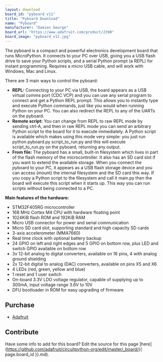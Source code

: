 ```yaml
---
layout: download
board_id: "pyboard_v11"
title: "Pyboard Download"
name: "Pyboard"
manufacturer: "Damien George"
board_url: "https://www.adafruit.com/product/2390"
board_image: "pyboard_v11.jpg"
---
```


The pyboard is a compact and powerful electronics development board that runs MicroPython. It connects to your PC over USB, giving you a USB flash drive to save your Python scripts, and a serial Python prompt (a REPL) for instant programming. Requires a micro USB cable, and will work with Windows, Mac and Linux.

There are 3 main ways to control the pyboard:

*   **REPL:** Connecting to your PC via USB, the board appears as a USB virtual comms port (CDC VCP) and you can use any serial program to connect and get a Python REPL prompt. This allows you to instantly type and execute Python commands, just like you would when running Python on your PC. You can also redirect the REPL to any of the UARTs on the pyboard.
*   **Remote script:** You can change from REPL to raw REPL mode by sending ctrl-A, and then in raw REPL mode you can send an arbitrary Python script to the board for it to execute immediately. A Python script is available which makes using this mode very simple: you just run python pyboard.py script_to_run.py and this will execute script_to_run.py on the pyboard, returning any output.
*   **From file:** The pyboard has a small, built-in filesystem which lives in part of the flash memory of the microcontroller. It also has an SD card slot if you want to extend the available storage. When you connect the pyboard to your PC, it appears as a USB flash storage device and you can access (mount) the internal filesystem and the SD card this way. If you copy a Python script to the filesystem and call it main.py then the board will execute this script when it starts up. This way you can run scripts without being connected to a PC.

**Main features of the hardware:**
*   STM32F405RG microcontroller
*   168 MHz Cortex M4 CPU with hardware floating point
*   1024KiB flash ROM and 192KiB RAM
*   Micro USB connector for power and serial communication
*   Micro SD card slot, supporting standard and high capacity SD cards
*   3-axis accelerometer (MMA7660)
*   Real time clock with optional battery backup
*   24 GPIO on left and right edges and 5 GPIO on bottom row, plus LED and switch GPIO available on bottom row
*   3x 12-bit analog to digital converters, available on 16 pins, 4 with analog ground shielding
*   2x 12-bit digital to analog (DAC) converters, available on pins X5 and X6
*   4 LEDs (red, green, yellow and blue)
*   1 reset and 1 user switch
*   On-board 3.3V LDO voltage regulator, capable of supplying up to 300mA, input voltage range 3.6V to 10V
*   DFU bootloader in ROM for easy upgrading of firmware

## Purchase
* [Adafruit](https://www.adafruit.com/product/2390)

## Contribute

Have some info to add for this board? Edit the source for this page [here](https://github.com/adafruit/circuitpython-org/edit/master/_board/{{ page.board_id }}.md).
